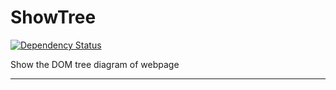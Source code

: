 # ShowTree
[![Dependency Status](https://gemnasium.com/dtan4/showtree.svg)](https://gemnasium.com/dtan4/showtree)

Show the DOM tree diagram of webpage

---
